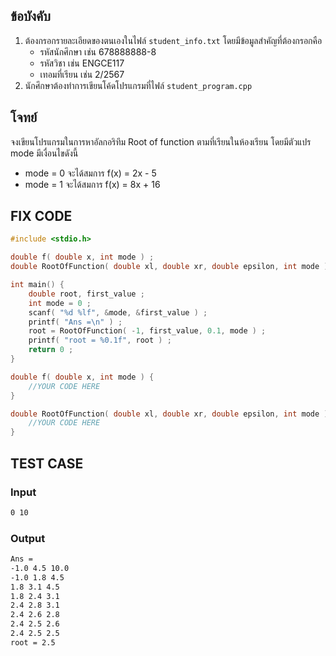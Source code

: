 ## ข้อบังคับ
1. ต้องกรอกรายละเอียดของตนเองในไฟล์ `student_info.txt` โดยมีข้อมูลสำคัญที่ต้องกรอกคือ
   - รหัสนักศึกษา เช่น 678888888-8
   - รหัสวิชา เช่น ENGCE117
   - เทอมที่เรียน เช่น 2/2567
2. นักศึกษาต้องทำการเขียนโค้ดโปรแกรมที่ไฟล์ `student_program.cpp`
   
## โจทย์
จงเขียนโปรแกรมในการหาอัลกอริทึม Root of function ตามที่เรียนในห้องเรียน โดยมีตัวแปร mode มีเงื่อนไขดังนี้
- mode = 0 จะได้สมการ f(x) = 2x - 5
- mode = 1 จะได้สมการ f(x) = 8x + 16

## FIX CODE
```c++
#include <stdio.h>

double f( double x, int mode ) ;
double RootOfFunction( double xl, double xr, double epsilon, int mode ) ;

int main() {
    double root, first_value ;
    int mode = 0 ;
    scanf( "%d %lf", &mode, &first_value ) ;
    printf( "Ans =\n" ) ;
    root = RootOfFunction( -1, first_value, 0.1, mode ) ;
    printf( "root = %0.1f", root ) ;
    return 0 ;
}

double f( double x, int mode ) {
    //YOUR CODE HERE
}

double RootOfFunction( double xl, double xr, double epsilon, int mode ) {
    //YOUR CODE HERE
}
```

## TEST CASE
### Input
```bash
0 10
```
### Output
```bash
Ans =
-1.0 4.5 10.0
-1.0 1.8 4.5
1.8 3.1 4.5
1.8 2.4 3.1
2.4 2.8 3.1
2.4 2.6 2.8
2.4 2.5 2.6
2.4 2.5 2.5
root = 2.5
```
